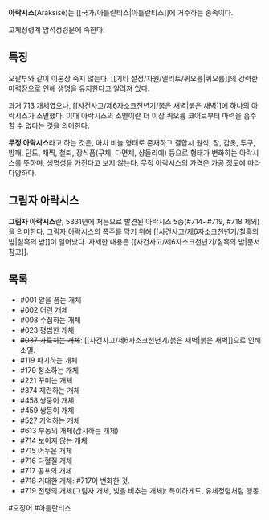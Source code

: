 **아락시스**(Araksisé)는 [[국가/아틀란티스|아틀란티스]]에 거주하는 종족이다.

고체정령계 암석정령문에 속한다. 
## 특징
오팔투와 같이 이론상 죽지 않는다. [[기타 설정/자원/엘리트/퀴오륨|퀴오륨]]의 강력한 마력장으로 인해 생명을 유지한다고 알려져 있다.

과거 713 개체였으나, [[사건사고/제6자소크천년기/붉은 새벽|붉은 새벽]]에 하나의 아락시스가 소멸했다. 이때 아락시스의 소멸이란 더 이상 퀴오륨 코어로부터 마력을 흡수할 수 없다는 것을 의미한다.

**무정 아락시스**라고 하는 것은, 마치 비늘 형태로 존재하고 결합시 원석, 창, 갑옷, 투구, 방패, 단도, 채찍, 철퇴, 장식품(구체, 다면체, 샹들리에) 등으로 형태가 변화하는 아락시스를 뜻하며, 생명성을 가진다고 보지 않는다. 무정 아락시스의 가격은 가공 정도에 따라 다양하다.
## 그림자 아락시스
**그림자 아락시스**란, 5331년에 처음으로 발견된 아락시스 5종(#714~#719, #718 제외)을 의미한다. 그림자 아락시스의 폭주를 막기 위해 [[사건사고/제6자소크천년기/칠흑의 밤|칠흑의 밤]]이 일어났다. 자세한 내용은 [[사건사고/제6자소크천년기/칠흑의 밤|문서 참고]].

## 목록
- #001 알을 품는 개체
- #002 어린 개체
- #008 수집하는 개체
- #023 평범한 개체
- ~~#037 가르치는 개체~~: [[사건사고/제6자소크천년기/붉은 새벽|붉은 새벽]]으로 인해 소멸.
- #119 파기하는 개체
- #179 청소하는 개체
- #221 꾸미는 개체
- #374 제련하는 개체
- #458 쌍둥이 개체
- #459 쌍둥이 개체
- #527 기억하는 개체
- #613 부동의 개체(감시하는 개체)
- #714 보이지 않는 개체
- #715 어두운 개체
- #716 다혈질 개체
- #717 공포의 개체
- ~~#718 거대한 개체~~: \#717이 변화한 것.
- #719 전령의 개체(그림자 개체, 빛을 비추는 개체): 특이하게도, 유체정령처럼 행동

#오징어 #아틀란티스